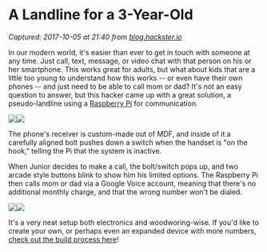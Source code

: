# A Landline for a 3-Year-Old

_Captured: 2017-10-05 at 21:40 from [blog.hackster.io](https://blog.hackster.io/installing-a-landline-for-a-3-year-old-705293a9c350)_

In our modern world, it's easier than ever to get in touch with someone at any time. Just call, text, message, or video chat with that person on his or her smartphone. This works great for adults, but what about kids that are a little too young to understand how this works -- or even have their own phones -- and just need to be able to call mom or dad? It's not an easy question to answer, but this hacker came up with a great solution, a pseudo-landline using a [Raspberry Pi](http://hackster.io/raspberry-pi) for communication.

![](https://cdn-images-1.medium.com/freeze/max/60/1*a-7Wkhny8IfeIAY429kDZw.jpeg?q=20)![](https://cdn-images-1.medium.com/max/1600/1*a-7Wkhny8IfeIAY429kDZw.jpeg)

The phone's receiver is custom-made out of MDF, and inside of it a carefully aligned bolt pushes down a switch when the handset is "on the hook," telling the Pi that the system is inactive.

When Junior decides to make a call, the bolt/switch pops up, and two arcade style buttons blink to show him his limited options. The Raspberry Pi then calls mom or dad via a Google Voice account, meaning that there's no additional monthly charge, and that the wrong number won't be dialed.

![](https://cdn-images-1.medium.com/freeze/max/60/1*2XsD4M4PIdJpSlHU_tcCkw.png?q=20)![](https://cdn-images-1.medium.com/max/1600/1*2XsD4M4PIdJpSlHU_tcCkw.png)

It's a very neat setup both electronics and woodworing-wise. If you'd like to create your own, or perhaps even an expanded device with more numbers, [check out the build process here](https://imgur.com/r/DIY/9rM1k)!
